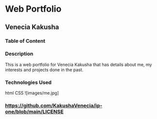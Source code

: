 # Web Portfolio
## Venecia Kakusha
### Table of Content
### Description
This is a web portfolio for Venecia Kakusha that has details about me, my interests and projects done in the past.
### Technologies Used
html 
CSS
![images/me.jpg]
### https://github.com/KakushaVenecia/ip-one/blob/main/LICENSE

